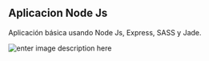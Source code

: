 ## **Aplicacion Node Js**
Aplicación básica usando Node Js, Express, SASS y Jade.

![enter image description here](https://github.com/JoaoHacker/NodeJS-Jade-Express/master/fondo.png)
